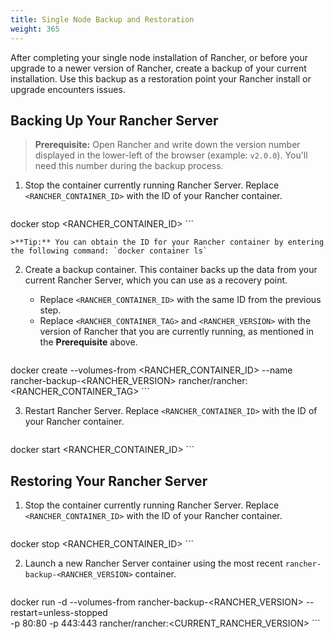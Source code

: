 ```yaml
---
title: Single Node Backup and Restoration
weight: 365
---
```


After completing your single node installation of Rancher, or before your upgrade to a newer version of Rancher, create a backup of your current installation. Use this backup as a restoration point your Rancher install or upgrade encounters issues.

## Backing Up Your Rancher Server

>**Prerequisite:** Open Rancher and write down the version number displayed in the lower-left of the browser (example: `v2.0.0`). You'll need this number during the backup process.

1. Stop the container currently running Rancher Server. Replace `<RANCHER_CONTAINER_ID>` with the ID of your Rancher container.

	```
docker stop <RANCHER_CONTAINER_ID>
	```

	>**Tip:** You can obtain the ID for your Rancher container by entering the following command: `docker container ls`

2. Create a backup container. This container backs up the data from your current Rancher Server, which you can use as a recovery point.

	- Replace `<RANCHER_CONTAINER_ID>` with the same ID from the previous step.
	- Replace `<RANCHER_CONTAINER_TAG>` and `<RANCHER_VERSION>` with the version of Rancher that you are currently running, as mentioned in the  **Prerequisite** above.

	```
docker create --volumes-from <RANCHER_CONTAINER_ID>
--name rancher-backup-<RANCHER_VERSION> rancher/rancher:<RANCHER_CONTAINER_TAG>
	```

3. Restart Rancher Server. Replace `<RANCHER_CONTAINER_ID>` with the ID of your Rancher container.

	```
docker start <RANCHER_CONTAINER_ID>
	```


## Restoring Your Rancher Server

1. Stop the container currently running Rancher Server. Replace `<RANCHER_CONTAINER_ID>` with the ID of your Rancher container.

	```
docker stop <RANCHER_CONTAINER_ID>
	```

2. Launch a new Rancher Server container using the most recent `rancher-backup-<RANCHER_VERSION>` container.

	```
docker run -d --volumes-from rancher-backup-<RANCHER_VERSION> --restart=unless-stopped \
-p 80:80 -p 443:443 rancher/rancher:<CURRENT_RANCHER_VERSION>
	```
